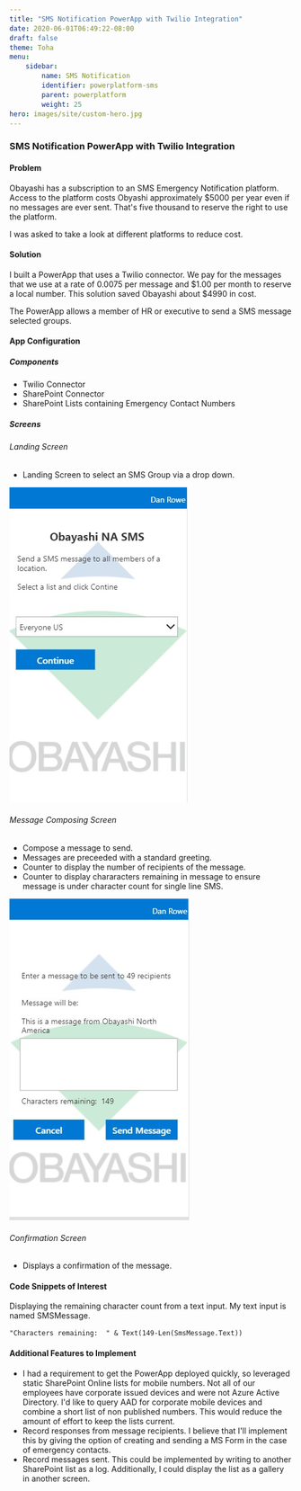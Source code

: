 ```yaml
---
title: "SMS Notification PowerApp with Twilio Integration"
date: 2020-06-01T06:49:22-08:00
draft: false
theme: Toha
menu:
    sidebar:
        name: SMS Notification 
        identifier: powerplatform-sms
        parent: powerplatform
        weight: 25
hero: images/site/custom-hero.jpg
---
```


### SMS Notification PowerApp with Twilio Integration
#### Problem
Obayashi has a subscription to an SMS Emergency Notification platform. Access to the platform costs Obyashi approximately $5000 per year even if no messages are ever sent.  That's five thousand to reserve the right to use the platform. 

I was asked to take a look at different platforms to reduce cost. 
#### Solution

I built a PowerApp that uses a Twilio connector.  We pay for the messages that we use at a rate of 0.0075 per message and $1.00 per month to reserve a local number.  This solution saved Obayashi about $4990 in cost. 

The PowerApp allows a member of HR or executive to send a SMS message selected groups.

#### App Configuration
##### Components
- Twilio Connector
- SharePoint Connector
- SharePoint Lists containing Emergency Contact Numbers

##### Screens
###### Landing Screen
- Landing Screen to select an SMS Group via a drop down.

![Landing Screen](/posts/powerplatform/smsscreen1.jpg)

###### Message Composing Screen
- Compose a message to send.
- Messages are preceeded with a standard greeting.
- Counter to display the number of recipients of the message.
- Counter to display chararacters remaining in message to ensure message is under character count for single line SMS.

![Composing Screen](/posts/powerplatform/smsscreen2.jpg)

###### Confirmation Screen
- Displays a confirmation of the message.

#### Code Snippets of Interest
Displaying the remaining character count from a text input.  My text input is named SMSMessage.  
```
"Characters remaining:  " & Text(149-Len(SmsMessage.Text))
```
#### Additional Features to Implement
- I had a requirement to get the PowerApp deployed quickly, so leveraged static SharePoint Online lists for mobile numbers. Not all of our employees have corporate issued devices and were not Azure Active Directory. I'd like to query AAD for corporate mobile devices and combine a short list of non published numbers. This would reduce the amount of effort to keep the lists current.
- Record responses from message recipients.  I believe that I'll implement this by giving the option of creating and sending a MS Form in the case of emergency contacts. 
- Record messages sent.  This could be implemented by writing to another SharePoint list as a log.  Additionally, I could display the list as a gallery in another screen.